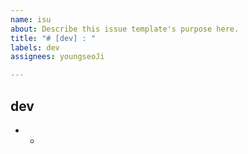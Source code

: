 ```yaml
---
name: isu
about: Describe this issue template's purpose here.
title: "# [dev] : "
labels: dev
assignees: youngseoJi

---
```


## dev

- 
  -
